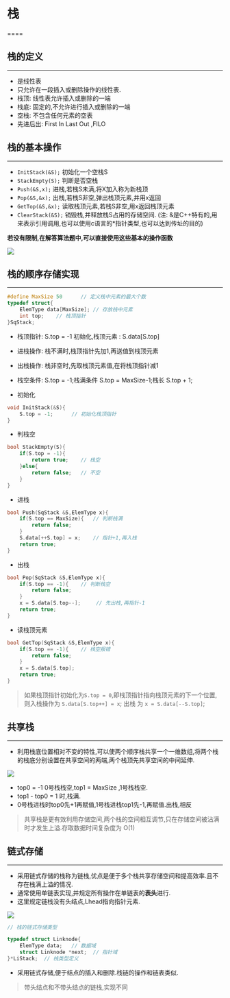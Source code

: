 # 栈
====

## 栈的定义
---
- 是线性表
- 只允许在一段插入或删除操作的线性表. 
- 栈顶: 线性表允许插入或删除的一端
- 栈底: 固定的,不允许进行插入或删除的一端
- 空栈: 不包含任何元素的空表
- 先进后出: First In Last Out ,FILO

## 栈的基本操作
---

- `InitStack(&S);` 初始化一个空栈S
- `StackEmpty(S);` 判断是否空栈
- `Push(&S,x);` 进栈,若栈S未满,将X加入称为新栈顶
- `Pop(&S,&x);` 出栈,若栈S非空,弹出栈顶元素,并用x返回
- `GetTop(&S,&x);` 读取栈顶元素,若栈S非空,用x返回栈顶元素
- `ClearStack(&S);` 销毁栈,并释放栈S占用的存储空间. (注: &是C++特有的,用来表示引用调用,也可以使用c语言的*指针类型,也可以达到传址的目的) 

**若没有限制,在解答算法题中,可以直接使用这些基本的操作函数**

![](http://oz2u8kxpt.bkt.clouddn.com/18-6-19/4940601.jpg)

## 栈的顺序存储实现
---
```c++
#define MaxSize 50      // 定义栈中元素的最大个数
typedef struct{ 
    ElemType data[MaxSize]; // 存放栈中元素
    int top;    // 栈顶指针
}SqStack;
```
- 栈顶指针: S.top = -1 初始化,栈顶元素 : S.data[S.top]
- 进栈操作: 栈不满时,栈顶指针先加1,再送值到栈顶元素
- 出栈操作: 栈非空时,先取栈顶元素值,在将栈顶指针减1
- 栈空条件: S.top = -1;栈满条件 S.top = MaxSize-1;栈长 S.top + 1;


- 初始化 
```c++ 
void InitStack(&S){
    S.top = -1;      // 初始化栈顶指针
}
```
- 判栈空
```c++ 
bool StackEmpty(S){
    if(S.top = -1){
        return true;    // 栈空
    }else{
        return false;   // 不空
    }
}
```
- 进栈
```c++ 
bool Push(SqStack &S,ElemType x){
    if(S.top == MaxSize){   // 判断栈满
        return false;   
    }
    S.data[++S.top] = x;    // 指针+1,再入栈
    return true;
}
```
- 出栈

```c++ 
bool Pop(SqStack &S,ElemType x){
    if(S.top == -1){    // 判断栈空
        return false;
    }
    x = S.data[S.top--];     // 先出栈,再指针-1
    return true;
}
```
- 读栈顶元素

```c++ 
bool GetTop(SqStack &S,ElemType x){
    if(S.top == -1){    // 栈空报错
        return false;
    }
    x = S.data[S.top];
    return true;
}
```

> 如果栈顶指针初始化为`S.top = 0`,即栈顶指针指向栈顶元素的下一个位置,则入栈操作为 `S.data[S.top++] = x`; 出栈 为 `x = S.data[--S.top]`;

## 共享栈  
---

- 利用栈底位置相对不变的特性,可以使两个顺序栈共享一个一维数组,将两个栈的栈底分别设置在共享空间的两端,两个栈顶先共享空间的中间延伸.

![](http://oz2u8kxpt.bkt.clouddn.com/18-6-19/28864476.jpg)

- top0 = -1 0号栈栈空,top1 = MaxSize ,1号栈栈空.
- top1 - top0 = 1 时,栈满.
- 0号栈进栈时top0先+1再赋值,1号栈进栈top1先-1,再赋值.出栈,相反

> 共享栈是更有效利用存储空间,两个栈的空间相互调节,只在存储空间被沾满时才发生上溢.存取数据时间复杂度为 O(1)



## 链式存储
---

- 采用链式存储的栈称为链栈,优点是便于多个栈共享存储空间和提高效率.且不存在栈满上溢的情况.
- 通常使用单链表实现,并规定所有操作在单链表的**表头**进行.
- 这里规定链栈没有头结点,Lhead指向指针元素.

![](http://oz2u8kxpt.bkt.clouddn.com/18-6-19/39294040.jpg)

```c++
// 栈的链式存储类型

typedef struct Linknode{
    ElemType data;   // 数据域
    struct Linknode *next;  // 指针域
}*LiStack;  // 栈类型定义
```

- 采用链式存储,便于结点的插入和删除.栈链的操作和链表类似. 
> 带头结点和不带头结点的链栈,实现不同
